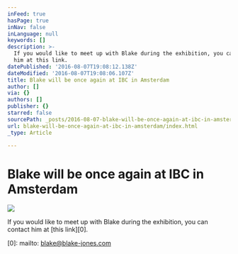```yaml
---
inFeed: true
hasPage: true
inNav: false
inLanguage: null
keywords: []
description: >-
  If you would like to meet up with Blake during the exhibition, you can contact
  him at this link.
datePublished: '2016-08-07T19:08:12.138Z'
dateModified: '2016-08-07T19:08:06.107Z'
title: Blake will be once again at IBC in Amsterdam
author: []
via: {}
authors: []
publisher: {}
starred: false
sourcePath: _posts/2016-08-07-blake-will-be-once-again-at-ibc-in-amsterdam.md
url: blake-will-be-once-again-at-ibc-in-amsterdam/index.html
_type: Article

---
```

# Blake will be once again at IBC in Amsterdam
![](https://the-grid-user-content.s3-us-west-2.amazonaws.com/d054218a-8e30-4eed-9337-b89ca0967669.jpg)

If you would like to meet up with Blake during the exhibition, you can contact him at [this link][0].

[0]: mailto: blake@blake-jones.com